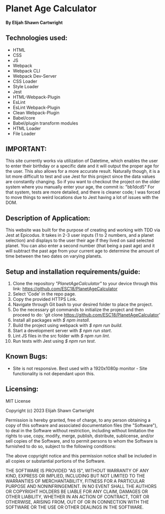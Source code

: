 # Planet Age Calculator

#### By Elijah Shawn Cartwright
## Technologies used:
* HTML
* CSS
* JS
* Webpack
* Webpack CLI
* Webpack Dev-Server
* CSS Loader
* Style Loader
* Jest
* HTML-Webpack-Plugin
* EsLint
* EsLint Webpack-Plugin
* Clean Webpack-Plugin
* Babel/core
* Babel/plugin transform modules
* HTML Loader
* File Loader

<!--OPTIONAL TECHNOLOGIES:
* Adobe XD
* Chrome & Firefox Devtools
* Visual Studio Code
* Bootstrap
* Google fonts (remove fonts stylesheet in order for this to be optional).
-->
## IMPORTANT:
This site currently works via utilization of Datetime, which enables the user to enter their birthday or a specific date and it will output the proper age for the user. This also allows for a more accurate result.
Naturally though, it is a lot more difficult to test and use Jest for this project since the data values are constantly changing. So if you want to checkout the project on the older system where you manually enter your age, the commit is: "bb1dcd5"
For that system, tests are more detailed, and there is cleaner code; I was forced to move things to weird locations due to Jest having a lot of issues with the DOM.

## Description of Application:
This website was built for the purpose of creating and working with TDD via Jest at Epicodus. It takes in 2-3 user inputs (1 to 2 numbers, and a planet selection) and displays to the user their
age if they lived on said selected planet. You can also enter a second number (that being a past age) and it will subtract the past age from your current age to determine the amount of time between the two dates on varying planets.

## Setup and installation requirements/guide:
1. Clone the repository _"PlanetAgeCalculator"_ to your device through this link: https://github.com/ESC18/PlanetAgeCalculator
2. Select 'Code' in the repo page.
3. Copy the provided HTTPS Link.
4. Navigate through Git bash to your desired folder to place the project.
5. Do the necessary git commands to initialize the project and then proceed to do: 'git clone https://github.com/ESC18/PlanetAgeCalculator'
6. Install all packages with _$ npm install_.
7. Build the project using webpack with _$ npm run build_.
8. Start a development server with _$ npm run start_.
9. Lint JS files in the src folder with _$ npm run lint_.
10. Run tests with Jest using _$ npm run test_.


## Known Bugs:
* Site is not responsive. Best used with a 1920x1080p monitor - Site functionality is not dependant upon this.


## Licensing:
MIT License

Copyright (c) 2023 Elijah Shawn Cartwright

Permission is hereby granted, free of charge, to any person obtaining a copy
of this software and associated documentation files (the "Software"), to deal
in the Software without restriction, including without limitation the rights
to use, copy, modify, merge, publish, distribute, sublicense, and/or sell
copies of the Software, and to permit persons to whom the Software is
furnished to do so, subject to the following conditions:

The above copyright notice and this permission notice shall be included in all
copies or substantial portions of the Software.

THE SOFTWARE IS PROVIDED "AS IS", WITHOUT WARRANTY OF ANY KIND, EXPRESS OR
IMPLIED, INCLUDING BUT NOT LIMITED TO THE WARRANTIES OF MERCHANTABILITY,
FITNESS FOR A PARTICULAR PURPOSE AND NONINFRINGEMENT. IN NO EVENT SHALL THE
AUTHORS OR COPYRIGHT HOLDERS BE LIABLE FOR ANY CLAIM, DAMAGES OR OTHER
LIABILITY, WHETHER IN AN ACTION OF CONTRACT, TORT OR OTHERWISE, ARISING FROM,
OUT OF OR IN CONNECTION WITH THE SOFTWARE OR THE USE OR OTHER DEALINGS IN THE
SOFTWARE.







<!--FOR FUTURE UPDATE:
1. State additional info in index.js to NOT insert additional functions or tests for index.js
2. remove index.test.js OR add text saying errors could be caused by running tests and functions within index.js due to imports being present.
3. Fix image error - images do not appear.
4. Provide link to image with font examples.
5. Add additional styling for styles.css (center and clean up hello world text), base styles for a basic site (very simple styling), additional stock images. and     base slightly more extensive HTML setup (with things commented out). Add function that auto generates html/css.
6. Add quick links/resources folder in assets which include good resources and links to documentation to help with coding.
7. Add "jest": true in .eslintrc.
8. In package.json include single line comments that tell the user things they should change: name, version, description, main if needed.
9. In README.md add additional single line comments on things that should be changed if needed.
10. Add Text document that provides additional info to user and access to resources for helping with support. As well as a github pages site that helps display        documentation and a video on usage.
-->
